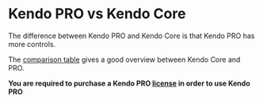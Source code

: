 # Kendo PRO vs Kendo Core
The difference between Kendo PRO and Kendo Core is that Kendo PRO has more controls.

The [comparison table](http://www.telerik.com/kendo-ui/comparison) gives a good overview between Kendo Core and PRO.

**You are required to purchase a Kendo PRO [license](http://www.telerik.com/purchase/kendo-ui) in order to use Kendo PRO**
